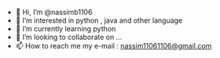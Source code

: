 - 👋 Hi, I’m @nassimb1106
- 👀 I’m interested in python , java and other language
- 🌱 I’m currently learning python
- 💞️ I’m looking to collaborate on ...
- 📫 How to reach me my e-mail : nassim11061106@gmail.com

<!---
nassimb1106/nassimb1106 is a ✨ special ✨ repository because its `README.md` (this file) appears on your GitHub profile.
You can click the Preview link to take a look at your changes.
--->
